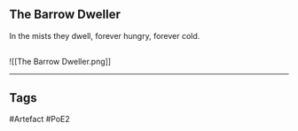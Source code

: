 ## The Barrow Dweller
In the mists they dwell,
forever hungry,
forever cold.
##
![[The Barrow Dweller.png]]

---
## Tags
#Artefact
#PoE2